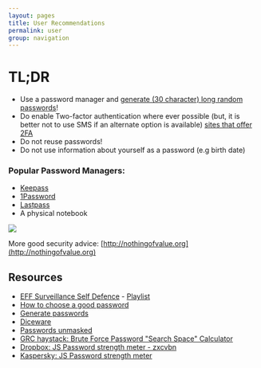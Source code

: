 ```yaml
---
layout: pages
title: User Recommendations
permalink: user
group: navigation
---
```


# TL;DR
* Use a password manager and [generate (30 character) long random passwords](http://passwordsgenerator.net)!
* Do enable Two-factor authentication where ever possible (but, it is better not to use SMS if an alternate option is available) [sites that offer 2FA](https://twofactorauth.org/)
* Do not reuse passwords!
* Do not use information about yourself as a password (e.g birth date)

### Popular Password Managers:
* [Keepass](http://keepass.info)
* [1Password](https://agilebits.com/onepassword)
* [Lastpass](https://lastpass.com)
* A physical notebook

[![]({{site.baseurl}}/assets/images/password_strength.png)](http://xkcd.com/936/)

More good security advice: [http://nothingofvalue.org](http://nothingofvalue.org)

## Resources
* [EFF Surveillance Self Defence](https://ssd.eff.org) - [Playlist](https://ssd.eff.org/en/playlist)
* [How to choose a good password](https://www.youtube.com/watch?v=PVL0KARSXSM&list=PLYEr6kVanyrPu1qZ5g6iOr0v4ImpOOCSH&index=2)
* [Generate passwords](http://passwordsgenerator.net)
* [Diceware](http://world.std.com/~reinhold/diceware.html)
* [Passwords unmasked](http://wpengine.com/unmasked/)
* [GRC haystack: Brute Force Password "Search Space" Calculator](https://www.grc.com/haystack.htm)
* [Dropbox: JS Password strength meter - zxcvbn](https://dl.dropboxusercontent.com/u/209/zxcvbn/test/index.html)
* [Kaspersky: JS Password strength meter](https://password.kaspersky.com)
